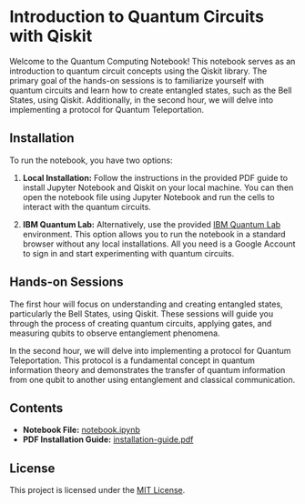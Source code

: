 # Introduction to Quantum Circuits with Qiskit

Welcome to the Quantum Computing Notebook! This notebook serves as an introduction to quantum circuit concepts using the Qiskit library. The primary goal of the hands-on sessions is to familiarize yourself with quantum circuits and learn how to create entangled states, such as the Bell States, using Qiskit. Additionally, in the second hour, we will delve into implementing a protocol for Quantum Teleportation.

## Installation

To run the notebook, you have two options:

1. **Local Installation:** Follow the instructions in the provided PDF guide to install Jupyter Notebook and Qiskit on your local machine. You can then open the notebook file using Jupyter Notebook and run the cells to interact with the quantum circuits.

2. **IBM Quantum Lab:** Alternatively, use the provided [IBM Quantum Lab](https://quantum-computing.ibm.com/lab) environment. This option allows you to run the notebook in a standard browser without any local installations. All you need is a Google Account to sign in and start experimenting with quantum circuits.

## Hands-on Sessions

The first hour will focus on understanding and creating entangled states, particularly the Bell States, using Qiskit. These sessions will guide you through the process of creating quantum circuits, applying gates, and measuring qubits to observe entanglement phenomena.

In the second hour, we will delve into implementing a protocol for Quantum Teleportation. This protocol is a fundamental concept in quantum information theory and demonstrates the transfer of quantum information from one qubit to another using entanglement and classical communication.

## Contents

- **Notebook File:** [notebook.ipynb]()
- **PDF Installation Guide:** [installation-guide.pdf]()

## License

This project is licensed under the [MIT License]().

